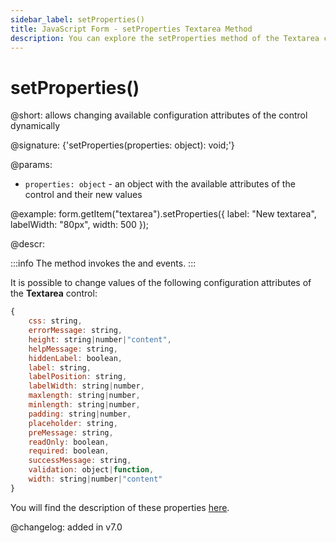 ```yaml
---
sidebar_label: setProperties()
title: JavaScript Form - setProperties Textarea Method 
description: You can explore the setProperties method of the Textarea control of Form in the documentation of the DHTMLX JavaScript UI library. Browse developer guides and API reference, try out code examples and live demos, and download a free 30-day evaluation version of DHTMLX Suite.
---
```


# setProperties()

@short: allows changing available configuration attributes of the control dynamically

@signature: {'setProperties(properties: object): void;'}

@params:
- `properties: object` - an object with the available attributes of the control and their new values

@example:
form.getItem("textarea").setProperties({
    label: "New textarea", 
    labelWidth: "80px",
    width: 500
});

@descr:

:::info
The method invokes the [](form/api/textarea/textarea_afterchangeproperties_event.md) and [](form/api/textarea/textarea_beforechangeproperties_event.md) events.
:::

It is possible to change values of the following configuration attributes of the **Textarea** control:

~~~js
{
    css: string,
    errorMessage: string,
    height: string|number|"content",
    helpMessage: string,
    hiddenLabel: boolean,
    label: string,
    labelPosition: string,
    labelWidth: string|number,
    maxlength: string|number,
    minlength: string|number,
    padding: string|number,
    placeholder: string,
    preMessage: string,
    readOnly: boolean,
    required: boolean,
    successMessage: string,
    validation: object|function,
    width: string|number|"content"
}
~~~

You will find the description of these properties [here](form/api/textarea/api_textarea_properties.md).

@changelog: added in v7.0
